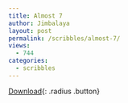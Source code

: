 ```yaml
---
title: Almost 7
author: Jimbalaya
layout: post
permalink: /scribbles/almost-7/
views:
  - 744
categories:
  - scribbles
---
```


<p><audio src='/audio/scribbles/Jimbalaya-Scribbles-Almost_7.mp3' preload='auto' /></p>

[Download][3]{: .radius .button}

 [3]: /audio/scribbles/Jimbalaya-Scribbles-Almost_7.mp3
